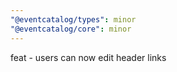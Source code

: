 ```yaml
---
"@eventcatalog/types": minor
"@eventcatalog/core": minor
---
```


feat - users can now edit header links

